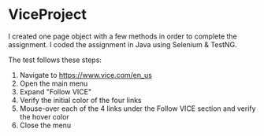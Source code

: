 # ViceProject

I created one page object with a few methods in order to complete the assignment. 
I coded the assignment in Java using Selenium & TestNG.

The test follows these steps:

1) Navigate to https://www.vice.com/en_us
2) Open the main menu
3) Expand "Follow VICE"
4) Verify the initial color of the four links
5) Mouse-over each of the 4 links under the Follow VICE section and verify the hover color
6) Close the menu
